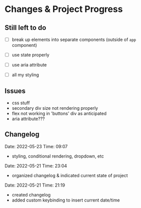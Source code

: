 # Changes & Project Progress

## **Still left to do**
- [ ] break up elements into separate components (outside of `app` component)

- [ ] use state properly

- [ ] use aria attribute

- [ ] all my styling


## **Issues**
+ css stuff
+ secondary div size not rendering properly
+ flex not working in 'buttons' div as anticipated
+ aria attribute???


## **Changelog**
Date: 2022-05-23 Time: 09:07
- styling, conditional rendering, dropdown, etc

Date: 2022-05-21 Time: 23:04
- organized changelog & indicated current state of project

Date: 2022-05-21 Time: 21:19
- created changelog
- added custom keybinding to insert current date/time